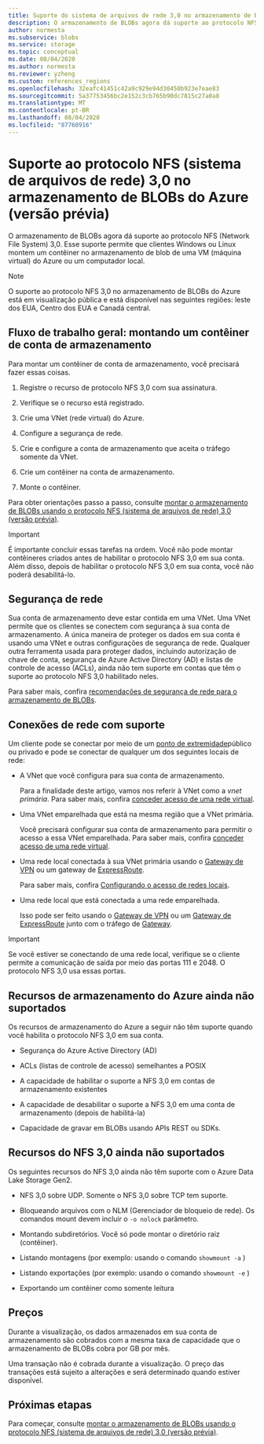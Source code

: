 ```yaml
---
title: Suporte do sistema de arquivos de rede 3,0 no armazenamento de BLOBs do Azure (visualização) | Microsoft Docs
description: O armazenamento de BLOBs agora dá suporte ao protocolo NFS (Network File System) 3,0. Esse suporte permite que os clientes Windows e Linux montem um contêiner no armazenamento de blobs de uma VM (máquina virtual) do Azure ou um computador que é executado no local.
author: normesta
ms.subservice: blobs
ms.service: storage
ms.topic: conceptual
ms.date: 08/04/2020
ms.author: normesta
ms.reviewer: yzheng
ms.custom: references_regions
ms.openlocfilehash: 32eafc41451c42a9c929e94d30450b923e7eae83
ms.sourcegitcommit: 5a37753456bc2e152c3cb765b90dc7815c27a0a8
ms.translationtype: MT
ms.contentlocale: pt-BR
ms.lasthandoff: 08/04/2020
ms.locfileid: "87760916"
---
```

# <a name="network-file-system-nfs-30-protocol-support-in-azure-blob-storage-preview"></a>Suporte ao protocolo NFS (sistema de arquivos de rede) 3,0 no armazenamento de BLOBs do Azure (versão prévia)

O armazenamento de BLOBs agora dá suporte ao protocolo NFS (Network File System) 3,0. Esse suporte permite que clientes Windows ou Linux montem um contêiner no armazenamento de blob de uma VM (máquina virtual) do Azure ou um computador local. 

> [!NOTE]
> O suporte ao protocolo NFS 3,0 no armazenamento de BLOBs do Azure está em visualização pública e está disponível nas seguintes regiões: leste dos EUA, Centro dos EUA e Canadá central.

## <a name="general-workflow-mounting-a-storage-account-container"></a>Fluxo de trabalho geral: montando um contêiner de conta de armazenamento

Para montar um contêiner de conta de armazenamento, você precisará fazer essas coisas.

1. Registre o recurso de protocolo NFS 3,0 com sua assinatura.

2. Verifique se o recurso está registrado.

3. Crie uma VNet (rede virtual) do Azure.

4. Configure a segurança de rede.

5. Crie e configure a conta de armazenamento que aceita o tráfego somente da VNet.

6. Crie um contêiner na conta de armazenamento.

7. Monte o contêiner.

Para obter orientações passo a passo, consulte [montar o armazenamento de BLOBs usando o protocolo NFS (sistema de arquivos de rede) 3,0 (versão prévia)](network-file-system-protocol-support-how-to.md).

> [!IMPORTANT]
> É importante concluir essas tarefas na ordem. Você não pode montar contêineres criados antes de habilitar o protocolo NFS 3,0 em sua conta. Além disso, depois de habilitar o protocolo NFS 3,0 em sua conta, você não poderá desabilitá-lo.

## <a name="network-security"></a>Segurança de rede

Sua conta de armazenamento deve estar contida em uma VNet. Uma VNet permite que os clientes se conectem com segurança à sua conta de armazenamento. A única maneira de proteger os dados em sua conta é usando uma VNet e outras configurações de segurança de rede. Qualquer outra ferramenta usada para proteger dados, incluindo autorização de chave de conta, segurança de Azure Active Directory (AD) e listas de controle de acesso (ACLs), ainda não tem suporte em contas que têm o suporte ao protocolo NFS 3,0 habilitado neles. 

Para saber mais, confira [recomendações de segurança de rede para o armazenamento de BLOBs](security-recommendations.md#networking).

## <a name="supported-network-connections"></a>Conexões de rede com suporte

Um cliente pode se conectar por meio de um [ponto de extremidade](../common/storage-private-endpoints.md)público ou privado e pode se conectar de qualquer um dos seguintes locais de rede:

- A VNet que você configura para sua conta de armazenamento. 

  Para a finalidade deste artigo, vamos nos referir à VNet como a *vnet primária*. Para saber mais, confira [conceder acesso de uma rede virtual](../common/storage-network-security.md#grant-access-from-a-virtual-network).

- Uma VNet emparelhada que está na mesma região que a VNet primária.

  Você precisará configurar sua conta de armazenamento para permitir o acesso a essa VNet emparelhada. Para saber mais, confira [conceder acesso de uma rede virtual](../common/storage-network-security.md#grant-access-from-a-virtual-network).

- Uma rede local conectada à sua VNet primária usando o [Gateway de VPN](https://docs.microsoft.com/azure/vpn-gateway/vpn-gateway-about-vpngateways) ou um gateway de [ExpressRoute](https://docs.microsoft.com/azure/expressroute/expressroute-howto-add-gateway-portal-resource-manager). 

  Para saber mais, confira [Configurando o acesso de redes locais](../common/storage-network-security.md#configuring-access-from-on-premises-networks).

- Uma rede local que está conectada a uma rede emparelhada.

  Isso pode ser feito usando o [Gateway de VPN](https://docs.microsoft.com/azure/vpn-gateway/vpn-gateway-about-vpngateways) ou um [Gateway de ExpressRoute](https://docs.microsoft.com/azure/expressroute/expressroute-howto-add-gateway-portal-resource-manager) junto com o tráfego de [Gateway](https://docs.microsoft.com/azure/architecture/reference-architectures/hybrid-networking/vnet-peering#gateway-transit). 

> [!IMPORTANT]
> Se você estiver se conectando de uma rede local, verifique se o cliente permite a comunicação de saída por meio das portas 111 e 2048. O protocolo NFS 3,0 usa essas portas.

## <a name="azure-storage-features-not-yet-supported"></a>Recursos de armazenamento do Azure ainda não suportados

Os recursos de armazenamento do Azure a seguir não têm suporte quando você habilita o protocolo NFS 3,0 em sua conta. 

- Segurança do Azure Active Directory (AD)

- ACLs (listas de controle de acesso) semelhantes a POSIX

- A capacidade de habilitar o suporte a NFS 3,0 em contas de armazenamento existentes

- A capacidade de desabilitar o suporte a NFS 3,0 em uma conta de armazenamento (depois de habilitá-la)

- Capacidade de gravar em BLOBs usando APIs REST ou SDKs. 
  
## <a name="nfs-30-features-not-yet-supported"></a>Recursos do NFS 3,0 ainda não suportados

Os seguintes recursos do NFS 3,0 ainda não têm suporte com o Azure Data Lake Storage Gen2.

- NFS 3,0 sobre UDP. Somente o NFS 3,0 sobre TCP tem suporte.

- Bloqueando arquivos com o NLM (Gerenciador de bloqueio de rede). Os comandos mount devem incluir o `-o nolock` parâmetro.

- Montando subdiretórios. Você só pode montar o diretório raiz (contêiner).

- Listando montagens (por exemplo: usando o comando `showmount -a` )

- Listando exportações (por exemplo: usando o comando `showmount -e` )

- Exportando um contêiner como somente leitura

## <a name="pricing"></a>Preços

Durante a visualização, os dados armazenados em sua conta de armazenamento são cobrados com a mesma taxa de capacidade que o armazenamento de BLOBs cobra por GB por mês. 

Uma transação não é cobrada durante a visualização. O preço das transações está sujeito a alterações e será determinado quando estiver disponível.

## <a name="next-steps"></a>Próximas etapas

Para começar, consulte [montar o armazenamento de BLOBs usando o protocolo NFS (sistema de arquivos de rede) 3,0 (versão prévia)](network-file-system-protocol-support-how-to.md).





